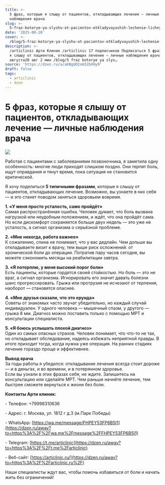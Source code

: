 ```yaml
---
title: >-
  5 фраз, которые я слышу от пациентов, откладывающих лечение — личные
  наблюдения врача
slug: >-
  5-fraz-kotorye-ya-slyshu-ot-pacientov-otkladyvayushih-lechenie-lichnye-nablyuden
date: '2025-08-20'
cover: >-
  /blog/5-fraz-kotorye-ya-slyshu-ot-pacientov-otkladyvayushih-lechenie-lichnye-nablyuden/cover.jpg
description: >-
  /articlinic Арти Клиник /articlinic 17 подписчиков Подписаться 5 фраз, которые
  я слышу от пациентов, откладывающих лечение — личные наблюдения врача 20
  августа20 авг 2 мин /blog/5 fraz kotorye ya slys…
source: 'https://dzen.ru/a/aKBgUOIoH32bXHy9'
draft: false
tags:
  - articlinic
  - dzen
---
```


# 5 фраз, которые я слышу от пациентов, откладывающих лечение — личные наблюдения врача

![](/blog/5-fraz-kotorye-ya-slyshu-ot-pacientov-otkladyvayushih-lechenie-lichnye-nablyuden/img-0.jpg)

Работая с пациентами с заболеваниями позвоночника, я заметила одну особенность: многие люди приходят слишком поздно. Они терпят боль, ищут оправдания и тянут время, пока ситуация не становится критической.

Я хочу поделиться **5 типичными фразами**, которые я слышу от пациентов, откладывающих лечение. Возможно, вы узнаете в них себя — и это станет поводом заняться здоровьем вовремя.

**1\. «У меня просто усталость, само пройдёт»**  
Самая распространённая ошибка. Человек думает, что боль вызвана нагрузкой или неудобным положением, и ждёт, что она пройдёт сама. Но если дискомфорт сохраняется больше двух недель — это уже не усталость, а сигнал организма о серьёзной проблеме.

**2\. «Мне некогда, работа важнее»**  
К сожалению, спина не понимает, что у вас дедлайн. Чем дольше вы откладываете визит к врачу, тем выше риск осложнений: от хронической боли до операции. Потратив пару часов сегодня, вы можете сэкономить месяцы на реабилитации завтра.

**3\. «Я потерплю, у меня высокий порог боли»**  
Есть пациенты, которые гордятся своей стойкостью. Но боль — это не враг, а сигнал организма. Игнорировать его значит давать болезни шанс прогрессировать. Грыжа или протрузия не исчезают от терпения, наоборот — становятся опаснее.

**4\. «Мне друзья сказали, что это ерунда»**  
Советы от знакомых часто звучат убедительно, но каждый случай индивидуален. У одного человека — мышечный спазм, у другого — грыжа 8 мм. Диагноз можно поставить только с помощью МРТ и консультации специалиста.

**5\. «Я боюсь услышать плохой диагноз»**  
Один из самых опасных страхов. Человек понимает, что что-то не так, но откладывает обследование, надеясь избежать неприятной правды. В итоге приходит тогда, когда нужна уже операция. На ранних стадиях лечение гораздо проще и эффективнее.

**Вывод врача**  
За годы работы я убедился: откладывание лечения всегда стоит дороже — и в деньгах, и во времени, и в потерянном здоровье.  
Если вы узнали в этих фразах себя, не ждите. Запишитесь на консультацию или сделайте МРТ. Чем раньше начнёте лечение, тем быстрее сможете вернуться к жизни без боли.

**Контакты Арти клиник:**

\- Телефон: +79998310636

\- Адрес: г. Москва, ул. 1812 г д.3 (м.Парк Победы)

\- WhatsApp: [https://wa.me/message/FHPEY53FP6B5I1](https://dzen.ru/away?to=https%3A%2F%2Fwa.me%2Fmessage%2FFHPEY53FP6B5I1)

\- Telegram: [https://t.me/articlinic](https://dzen.ru/away?to=https%3A%2F%2Ft.me%2Farticlinic)

\- Веб-сайт: [https://articlinic.ru/](https://dzen.ru/away?to=https%3A%2F%2Farticlinic.ru%2F)

Наши специалисты ждут вас, чтобы помочь избавиться от боли и начать жить без ограничений!
